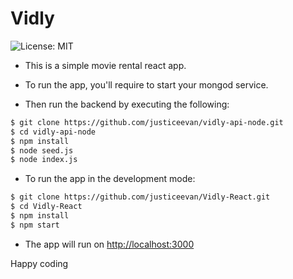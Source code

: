 # Vidly

![License: MIT](https://img.shields.io/badge/Language-Javascript-green.svg)

- This is a simple movie rental react app. 

- To run the app, you'll require to start your mongod service.

- Then run the backend by executing the following:

```bash
$ git clone https://github.com/justiceevan/vidly-api-node.git
$ cd vidly-api-node
$ npm install
$ node seed.js
$ node index.js
```

- To run the app in the development mode:

```bash
$ git clone https://github.com/justiceevan/Vidly-React.git
$ cd Vidly-React
$ npm install
$ npm start
```

- The app will run on [http://localhost:3000](http://localhost:3000)

Happy coding
